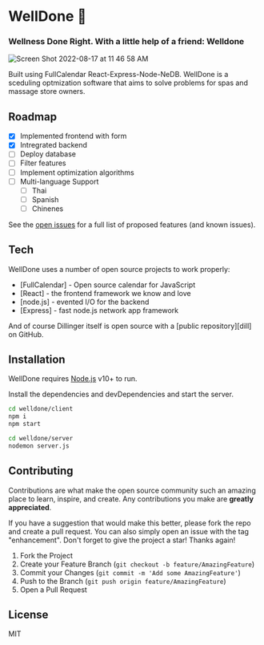 # WellDone 💆
### Wellness Done Right. With a little help of a friend: Welldone
![Screen Shot 2022-08-17 at 11 46 58 AM](https://user-images.githubusercontent.com/40623643/185218941-1d28afaa-e169-40d3-b8dc-2f48cbd479f8.png)


Built using FullCalendar React-Express-Node-NeDB. WellDone is a sceduling optmization software that aims to solve problems for spas and massage store owners. 

## Roadmap

- [x] Implemented frontend with form
- [x] Intregrated backend
- [ ] Deploy database
- [ ] Filter features
- [ ] Implement optimization algorithms
- [ ] Multi-language Support
    - [ ] Thai
    - [ ] Spanish
    - [ ] Chinenes

See the [open issues](https://github.com/wariroja/welldone/issues) for a full list of proposed features (and known issues).


## Tech

WellDone uses a number of open source projects to work properly:

- [FullCalendar] - Open source calendar for JavaScript
- [React] - the frontend framework we know and love
- [node.js] - evented I/O for the backend
- [Express] - fast node.js network app framework

And of course Dillinger itself is open source with a [public repository][dill]
 on GitHub.

## Installation

WellDone requires [Node.js](https://nodejs.org/) v10+ to run.

Install the dependencies and devDependencies and start the server.

```sh
cd welldone/client
npm i
npm start

cd welldone/server
nodemon server.js
```
## Contributing

Contributions are what make the open source community such an amazing place to learn, inspire, and create. Any contributions you make are **greatly appreciated**.

If you have a suggestion that would make this better, please fork the repo and create a pull request. You can also simply open an issue with the tag "enhancement".
Don't forget to give the project a star! Thanks again!

1. Fork the Project
2. Create your Feature Branch (`git checkout -b feature/AmazingFeature`)
3. Commit your Changes (`git commit -m 'Add some AmazingFeature'`)
4. Push to the Branch (`git push origin feature/AmazingFeature`)
5. Open a Pull Request


## License
MIT
